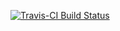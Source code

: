 [![Travis-CI Build Status](https://travis-ci.org/nevrome/binford-analysis.svg?branch=master)](https://travis-ci.org/nevrome/binford-analysis)
